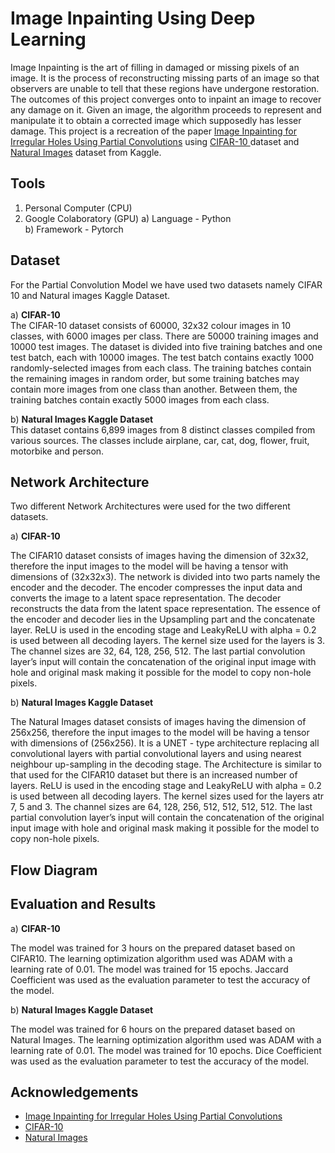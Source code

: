 
# Image Inpainting Using Deep Learning

Image Inpainting is the art of filling in damaged or missing pixels of an image. It is the process of reconstructing missing parts of an image so that observers are unable to tell that these regions have undergone restoration. The outcomes of this project converges onto to inpaint an image to recover any damage on it. Given an image, the algorithm proceeds to represent and manipulate it to obtain a corrected image which supposedly has lesser damage. This project is a recreation of the paper [Image Inpainting for Irregular Holes Using
Partial Convolutions](https://arxiv.org/abs/1804.07723) using [CIFAR-10
](https://www.cs.toronto.edu/~kriz/cifar.html) dataset and [Natural Images](https://www.kaggle.com/datasets/prasunroy/natural-images) dataset from Kaggle.

## Tools
1) Personal Computer (CPU)
2) Google Colaboratory (GPU)
a) Language - Python\
b) Framework - Pytorch

## Dataset
For the Partial Convolution Model we have used two datasets namely CIFAR 10 and Natural images Kaggle Dataset. 

a) **CIFAR-10**\
The CIFAR-10 dataset consists of 60000, 32x32 colour images in 10 classes, with 6000 images per class. There are 50000 training images and 10000 test images. The dataset is divided into five training batches and one test batch, each with 10000 images. The test batch contains exactly 1000 randomly-selected images from each class. The training batches contain the remaining images in random order, but some training batches may contain more images from one class than
another. Between them, the training batches contain exactly 5000 images from each class.

b) **Natural Images Kaggle Dataset**\
This dataset contains 6,899 images from 8 distinct classes compiled from various sources. The classes include airplane, car, cat, dog, flower, fruit, motorbike and person.

## Network Architecture

Two different Network Architectures were used for the two different datasets.

a) **CIFAR-10**

The CIFAR10 dataset consists of images having the dimension of 32x32, therefore the input images to the model will be having a tensor with dimensions of (32x32x3). The network is divided into two parts namely the encoder and the decoder. The encoder compresses the input data and converts the image to a latent space representation. The decoder reconstructs the data from the latent space representation. The essence of the encoder and decoder lies in the Upsampling part and the concatenate layer. ReLU is used in the encoding stage and LeakyReLU with alpha = 0.2 is used between all decoding layers. The kernel size used for the layers is 3. The channel sizes are 32, 64, 128, 256, 512. The last partial convolution layer’s input will contain the concatenation of the original input image with hole and original mask making it possible for the model to copy non-hole pixels.

b) **Natural Images Kaggle Dataset**

The Natural Images dataset consists of images having the dimension of 256x256, therefore the input images to the model will be having a tensor with dimensions of (256x256). It is a UNET - type architecture replacing all convolutional layers with partial convolutional layers and using nearest neighbour up-sampling in the decoding stage. The Architecture is similar to that used for the CIFAR10 dataset but there is an increased number of layers. ReLU is used in the encoding stage and LeakyReLU with alpha = 0.2 is used between all decoding layers. The kernel sizes used for the layers atr 7, 5 and 3. The channel sizes are 64, 128, 256, 512, 512, 512, 512. The last partial convolution layer’s input will contain the concatenation of the original input image with hole and original mask making it possible for the model to copy non-hole pixels.

## Flow Diagram
## Evaluation and Results

a) **CIFAR-10**

The model was trained for 3 hours on the prepared dataset based on CIFAR10. The learning optimization algorithm used was ADAM with a learning rate of 0.01. The model was trained for 15 epochs. Jaccard Coefficient was used as the evaluation parameter to test the accuracy of the model.

b) **Natural Images Kaggle Dataset**

The model was trained for 6 hours on the prepared dataset based on Natural Images. The learning optimization algorithm used was ADAM with a learning rate of 0.01. The model was trained for 10 epochs. Dice Coefficient was used as the evaluation parameter to test the accuracy
of the model.

## Acknowledgements

 - [Image Inpainting for Irregular Holes Using Partial Convolutions](https://arxiv.org/abs/1804.07723)
 - [CIFAR-10](https://www.cs.toronto.edu/~kriz/cifar.html)
 - [Natural Images](https://www.kaggle.com/datasets/prasunroy/natural-images)

